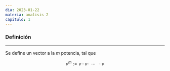 ```yaml
---
dia: 2023-01-22
materia: analisis 2
capitulo: 1
---
```

### Definición
---
Se define un vector a la $m$ potencia, tal que 

$$v^m := v \cdot v \cdot ~~ \cdots ~~ \cdot v$$
